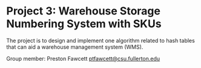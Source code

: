 # Project 3: Warehouse Storage Numbering System with SKUs
The project is to design and implement one algorithm related to hash tables that can aid a warehouse management system (WMS).

Group member: Preston Fawcett ptfawcett@csu.fullerton.edu
